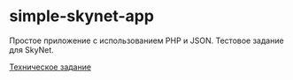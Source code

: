 # simple-skynet-app

Простое приложение с использованием PHP и JSON. Тестовое задание для SkyNet.

[Техническое задание](Specification.md)
